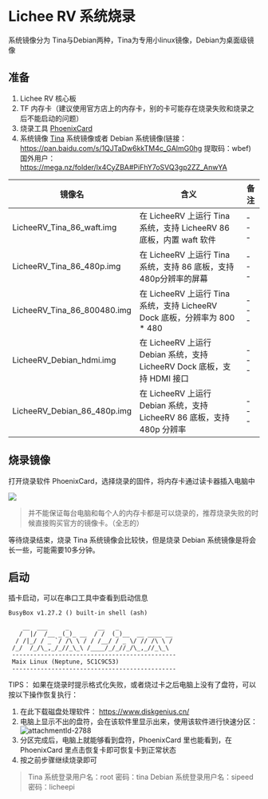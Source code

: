 # Lichee RV 系统烧录

系统镜像分为 Tina与Debian两种，Tina为专用小linux镜像，Debian为桌面级镜像

## 准备

1. Lichee RV 核心板
2. TF 内存卡（建议使用官方店上的内存卡，别的卡可能存在烧录失败和烧录之后不能启动的问题）
3. 烧录工具 [PhoenixCard](https://dl.sipeed.com/shareURL/LICHEE/D1/Lichee_RV/tool)
4. 系统镜像
    [Tina](https://dl.sipeed.com/shareURL/LICHEE/D1/Lichee_RV/SDK/image) 系统镜像或者 Debian 系统镜像(链接：https://pan.baidu.com/s/1QJTaDw6kkTM4c_GAlmG0hg 提取码：wbef)
    国外用户：<https://mega.nz/folder/lx4CyZBA#PiFhY7oSVQ3gp2ZZ_AnwYA>

| 镜像名 | 含义 | 备注 |
| --- | --- | --- |
| LicheeRV_Tina_86_waft.img | 在 LicheeRV 上运行 Tina 系统，支持 LicheeRV 86 底板，内置 waft 软件 | --- |
| LicheeRV_Tina_86_480p.img | 在 LicheeRV 上运行 Tina 系统，支持 86 底板，支持480p分辨率的屏幕 | --- |
| LicheeRV_Tina_86_800480.img |  在 LicheeRV 上运行 Tina 系统，支持 LicheeRV Dock 底板，分辨率为 800 * 480 | --- |
| LicheeRV_Debian_hdmi.img | 在 LicheeRV 上运行 Debian 系统，支持 LicheeRV Dock 底板，支持 HDMI 接口 | --- |
| LicheeRV_Debian_86_480p.img | 在 LicheeRV 上运行 Debian 系统，支持 LicheeRV 86 底板，支持 480p 分辨率 | --- |



## 烧录镜像

打开烧录软件 PhoenixCard，选择烧录的固件，将内存卡通过读卡器插入电脑中

![](./../assets/RV/flash.png)

> 并不能保证每台电脑和每个人的内存卡都是可以烧录的，推荐烧录失败的时候直接购买官方的镜像卡。（全志的）

等待烧录结束，烧录 Tina 系统镜像会比较快，但是烧录 Debian 系统镜像是将会长一些，可能需要10多分钟。

## 启动
插卡启动，可以在串口工具中查看到启动信息

```shell
BusyBox v1.27.2 () built-in shell (ash)

    __  ___     _        __   _   
   /  |/  /__ _(_)_ __  / /  (_)__  __ ____ __
  / /|_/ / _ `/ /\ \ / / /__/ / _ \/ // /\ \ /
 /_/  /_/\_,_/_//_\_\ /____/_/_//_/\_,_//_\_\ 
 ----------------------------------------------
 Maix Linux (Neptune, 5C1C9C53)
 ----------------------------------------------
```

TIPS：
如果在烧录时提示格式化失败，或者烧过卡之后电脑上没有了盘符，可以按以下操作恢复执行：

1. 在此下载磁盘处理软件： https://www.diskgenius.cn/
2. 电脑上显示不出的盘符，会在该软件里显示出来，使用该软件进行快速分区：
    ![attachmentId-2788](https://bbs.sipeed.com/storage/attachments/2021/12/17/K9SdDOalmpgIwFopjoUU7sV2zgp26E1d85EMwgXf.png)
3. 分区完成后，电脑上就能够看到盘符，PhoenixCard 里也能看到，在 PhoenixCard 里点击恢复卡即可恢复卡到正常状态
4. 按之前步骤继续烧录即可

> Tina 系统登录用户名：root  密码：tina
> Debian 系统登录用户名：sipeed 密码：licheepi
